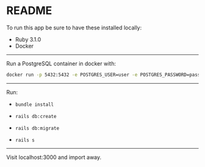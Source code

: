 # README

To run this app be sure to have these installed locally:
- Ruby 3.1.0
- Docker

---
Run a PostgreSQL container in docker with:

```bash
docker run -p 5432:5432 -e POSTGRES_USER=user -e POSTGRES_PASSWORD=password -e POSTGRES_DB=aitnes_development postgres:13.4
```

---
Run:

- `bundle install`

- `rails db:create`

- `rails db:migrate`

- `rails s`

---
Visit localhost:3000 and import away.
